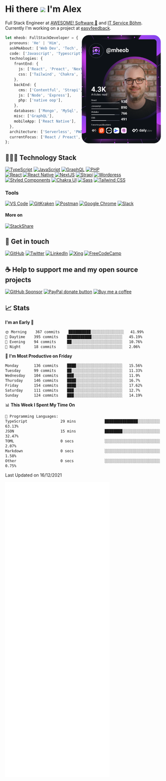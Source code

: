 # Hi there <img src="https://media.giphy.com/media/hvRJCLFzcasrR4ia7z/giphy.gif" width="25px"> I'm Alex

Full Stack Engineer at [AWESOME! Software 🚀](https://awesome-software.de/) and
[IT Service Böhm](https://www.its-boehm.de).\
Currently I'm working on a project at [easyfeedback](https://easy-feedback.de/).

<a href="https://app.daily.dev/mheob">
  <img
    align="right"
    width="256"
    src="https://raw.githubusercontent.com/mheob/mheob/devcard/devcard.svg"
    alt="Alexander Böhm's daily.dev Card"
  />
</a>

```ts
let mheob: FullStackDeveloper = {
  pronouns: 'He' | 'Him',
  askMeAbout: ['Web Dev', 'Tech', 'Soccer', 'Open Source'],
  code: ['Javascript', 'Typescript', 'PHP'],
  technologies: {
    frontEnd: {
      js: ['React', 'Preact', 'NextJS'],
      css: ['Tailwind', 'Chakra', 'Styled-Components'],
    },
    backEnd: {
      cms: ['Contentful', 'Strapi', 'WordPress', 'Craft CMS'],
      js: ['Node', 'Express'],
      php: ['native oop'],
    },
    databases: ['Mongo', 'MySql', 'SQLite'],
    misc: ['GraphQL'],
    mobileApp: ['React Native'],
  },
  architecture: ['Serverless', 'PWA', 'SPA'],
  currentFocus: ['React / Preact', 'NextJS', 'Open Source'],
};
```

## 🧑🏽‍💻 Technology Stack

[![TypeScript](https://img.shields.io/badge/TypeScript-007ACC.svg?&style=for-the-badge&logo=typescript&logoColor=white)](https://www.typescriptlang.org/)
[![JavaScript](https://img.shields.io/badge/JavaScript-F7DF1E.svg?&style=for-the-badge&logo=javascript&logoColor=black)](https://en.wikipedia.org/wiki/JavaScript)
[![GraphQL](https://img.shields.io/badge/GrapQL-E10098.svg?style=for-the-badge&logo=graphql&logoColor=white)](https://graphql.org/)
[![PHP](https://img.shields.io/badge/php-777BB4.svg?&style=for-the-badge&logo=php&logoColor=white)](https://php.net/)
\
[![React](https://img.shields.io/badge/React-20232A.svg?&style=for-the-badge&logo=react&logoColor=61DAFB)](https://reactjs.org/)
[![React Native](https://img.shields.io/badge/React_Native-20232A.svg?&style=for-the-badge&logo=react&logoColor=61DAFB)](https://reactnative.dev/)
[![NextJS](https://img.shields.io/badge/NextJs-000000.svg?style=for-the-badge&logo=next.js&logoColor=white)](https://nextjs.org/)
[![Strapi](https://img.shields.io/badge/Strapi-2F2E8B.svg?style=for-the-badge&logo=strapi&logoColor=white)](https://strapi.io/)
[![Wordpress](https://img.shields.io/badge/Wordpress-21759B.svg?style=for-the-badge&logo=wordpress&logoColor=white)](https://wordpress.org/)
\
[![Styled Components](https://img.shields.io/badge/Styled_Components-DB7093.svg?style=for-the-badge&logo=styled-components&logoColor=white)](https://styled-components.com/)
[![Chakra UI](https://img.shields.io/badge/Chakra_UI-319795.svg?style=for-the-badge&logo=chakra-ui&logoColor=white)](https://chakra-ui.com/)
[![Sass](https://img.shields.io/badge/Sass-CC6699.svg?&style=for-the-badge&logo=sass&logoColor=white)](https://sass-lang.com/)
[![Tailwind CSS](https://img.shields.io/badge/TailwindCSS-38B2AC.svg?&style=for-the-badge&logo=tailwind-css&logoColor=white)](https://tailwindcss.com/)

### Tools

[![VS Code](https://img.shields.io/badge/VS_Code-007ACC.svg?&style=for-the-badge&logo=visual-studio-code&logoColor=white)](https://code.visualstudio.com/)
[![GitKraken](https://img.shields.io/badge/GitKraken%2A-179287.svg?&style=for-the-badge&logo=gitkraken&logoColor=white)](https://www.gitkraken.com/invite/sPijQ3nc)
[![Postman](https://img.shields.io/badge/Postman-FF6C37.svg?&style=for-the-badge&logo=postman&logoColor=white)](https://www.postman.com/)
[![Google Chrome](https://img.shields.io/badge/Google_Chrome-4285F4.svg?&style=for-the-badge&logo=google-chrome&logoColor=white)](https://www.google.de/chrome/)
[![Slack](https://img.shields.io/badge/Slack-4A154B.svg?&style=for-the-badge&logo=slack&logoColor=white)](https://slack.com/)

#### More on

[![StackShare](https://img.shields.io/badge/StackShare-008FF9.svg?style=for-the-badge&logo=stackshare&logoColor=white)](https://stackshare.io/mheob/general)

## 💬 Get in touch

[![GitHub](https://img.shields.io/badge/github-100000.svg?&style=for-the-badge&logo=github&logoColor=white)](https://github.com/mheob)
[![Twitter](https://img.shields.io/badge/twitter-1DA1F2.svg?&style=for-the-badge&logo=twitter&logoColor=white)](https://twitter.com/mheob_a)
[![LinkedIn](https://img.shields.io/badge/LinkedIn-0077B5.svg?style=for-the-badge&logo=linkedin&logoColor=white)](https://www.linkedin.com/in/itsb)
[![Xing](https://img.shields.io/badge/Xing-006567.svg?style=for-the-badge&logo=xing&logoColor=white)](https://www.xing.com/profile/Alexander_Boehm64)
[![FreeCodeCamp](https://img.shields.io/badge/FreeCodeCamp-0A0B23.svg?style=for-the-badge&logo=freecodecamp&logoColor=white)](https://www.freecodecamp.org/mheob)

## ☕️ Help to support me and my open source projects

[![GitHub Sponsor](https://img.shields.io/badge/Sponsor-100000.svg?&style=for-the-badge&logo=github&logoColor=white)](https://github.com/sponsors/mheob)
[![PayPal donate button](https://img.shields.io/badge/paypal-00457C.svg?&style=for-the-badge&logo=paypal&logoColor=white)](https://www.paypal.me/mheob)
[![Buy me a coffee](https://img.shields.io/badge/Buy%20me%20a%20coffee-FF813F.svg?style=for-the-badge&logo=buy%20me%20a%20coffee&logoColor=white)](https://www.buymeacoffee.com/mheob)

## 📈 Stats

<!--START_SECTION:waka-->
**I'm an Early 🐤** 

```text
🌞 Morning    367 commits    ██████████░░░░░░░░░░░░░░░   41.99% 
🌆 Daytime    395 commits    ███████████░░░░░░░░░░░░░░   45.19% 
🌃 Evening    94 commits     ██░░░░░░░░░░░░░░░░░░░░░░░   10.76% 
🌙 Night      18 commits     ░░░░░░░░░░░░░░░░░░░░░░░░░   2.06%

```
📅 **I'm Most Productive on Friday** 

```text
Monday       136 commits    ████░░░░░░░░░░░░░░░░░░░░░   15.56% 
Tuesday      99 commits     ██░░░░░░░░░░░░░░░░░░░░░░░   11.33% 
Wednesday    104 commits    ███░░░░░░░░░░░░░░░░░░░░░░   11.9% 
Thursday     146 commits    ████░░░░░░░░░░░░░░░░░░░░░   16.7% 
Friday       154 commits    ████░░░░░░░░░░░░░░░░░░░░░   17.62% 
Saturday     111 commits    ███░░░░░░░░░░░░░░░░░░░░░░   12.7% 
Sunday       124 commits    ███░░░░░░░░░░░░░░░░░░░░░░   14.19%

```


📊 **This Week I Spent My Time On** 

```text
💬 Programming Languages: 
TypeScript               29 mins             ███████████████░░░░░░░░░░   63.13% 
JSON                     15 mins             ████████░░░░░░░░░░░░░░░░░   32.47% 
TOML                     0 secs              ░░░░░░░░░░░░░░░░░░░░░░░░░   2.07% 
Markdown                 0 secs              ░░░░░░░░░░░░░░░░░░░░░░░░░   1.58% 
Other                    0 secs              ░░░░░░░░░░░░░░░░░░░░░░░░░   0.75%

```


 Last Updated on 16/12/2021
<!--END_SECTION:waka-->

<img
  width="67%"
  src="https://raw.githubusercontent.com/mheob/mheob/github-metrics/github-metrics.svg"
  alt="Alexander Böhm's GitHub Metrics"
/>
